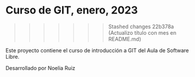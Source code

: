 
# Curso de GIT, enero, 2023
>>>>>>> Stashed changes
>>>>>>> 22b378a (Actualizo título con mes en README.md)

Este proyecto contiene el curso de introducción a GIT del Aula de Software Libre.

Desarrollado por Noelia Ruiz

